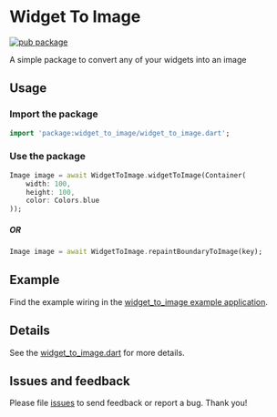 # Widget To Image
[![pub package](https://img.shields.io/pub/v/dart_jsonwebtoken.svg)](https://pub.dev/packages/widget_to_image)

A simple package to convert any of your widgets into an image

## Usage

### Import the package
```dart
import 'package:widget_to_image/widget_to_image.dart';
```

### Use the package

```dart
Image image = await WidgetToImage.widgetToImage(Container(
    width: 100,
    height: 100,
    color: Colors.blue
));
```
##### OR
```dart
Image image = await WidgetToImage.repaintBoundaryToImage(key);
```

## Example

Find the example wiring in the [widget_to_image example application](https://github.com/nbrucker/widget_to_image/tree/main/example/lib/main.dart).

## Details

See the [widget_to_image.dart](https://github.com/nbrucker/widget_to_image/blob/main/lib/widget_to_image.dart) for more details.

## Issues and feedback

Please file [issues](https://github.com/nbrucker/widget_to_image/issues/new)
to send feedback or report a bug. Thank you!

